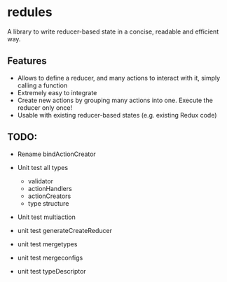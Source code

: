 # redules

A library to write reducer-based state in a concise, readable and efficient way.


## Features

- Allows to define a reducer, and many actions to interact with it, simply calling a function
- Extremely easy to integrate
- Create new actions by grouping many actions into one. Execute the reducer only once!
- Usable with existing reducer-based states (e.g. existing Redux code)


## TODO:

- Rename bindActionCreator

- Unit test all types
  - validator
  - actionHandlers
  - actionCreators
  - type structure
- Unit test multiaction
- unit test generateCreateReducer
- unit test mergetypes
- unit test mergeconfigs
- unit test typeDescriptor
